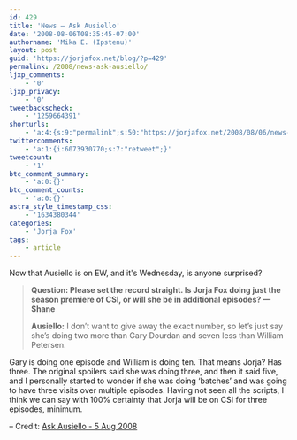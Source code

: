 ```yaml
---
id: 429
title: 'News — Ask Ausiello'
date: '2008-08-06T08:35:45-07:00'
authorname: 'Mika E. (Ipstenu)'
layout: post
guid: 'https://jorjafox.net/blog/?p=429'
permalink: /2008/news-ask-ausiello/
ljxp_comments:
    - '0'
ljxp_privacy:
    - '0'
tweetbackscheck:
    - '1259664391'
shorturls:
    - 'a:4:{s:9:"permalink";s:50:"https://jorjafox.net/2008/08/06/news-ask-ausiello/";s:7:"tinyurl";s:25:"http://tinyurl.com/n4jpjf";s:4:"isgd";s:18:"http://is.gd/53RbQ";s:5:"bitly";s:20:"http://bit.ly/5rl7yN";}'
twittercomments:
    - 'a:1:{i:6073930770;s:7:"retweet";}'
tweetcount:
    - '1'
btc_comment_summary:
    - 'a:0:{}'
btc_comment_counts:
    - 'a:0:{}'
astra_style_timestamp_css:
    - '1634380344'
categories:
    - 'Jorja Fox'
tags:
    - article
---
```


Now that Ausiello is on EW, and it's Wednesday, is anyone surprised?

> **Question: Please set the record straight. Is Jorja Fox doing just the season premiere of CSI, or will she be in additional episodes?  — Shane**
>
> **Ausiello:** I don’t want to give away the exact number, so let’s just say she’s doing two more than Gary Dourdan and seven less than William Petersen.

Gary is doing one episode and William is doing ten. That means Jorja? Has three. The original spoilers said she was doing three, and then it said five, and I personally started to wonder if she was doing ‘batches’ and was going to have three visits over multiple episodes. Having not seen all the scripts, I think we can say with 100% certainty that Jorja will be on CSI for three episodes, minimum.

– Credit: [Ask Ausiello - 5 Aug 2008](http://ausiellofiles.ew.com/2008/08/ask-ausiello-sp.html)
